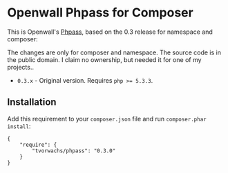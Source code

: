 Openwall Phpass for Composer
===========================

This is Openwall's [Phpass](http://openwall.com/phpass/), based on the 0.3 release for namespace and composer:

The changes are only for composer and namespace. The source code is in the public domain. I claim no ownership, but needed it for one of my projects..

* `0.3.x` - Original version. Requires `php >= 5.3.3`.

## Installation ##

Add this requirement to your `composer.json` file and run `composer.phar install`:

    {
        "require": {
            "tvorwachs/phpass": "0.3.0"
        }
    }

